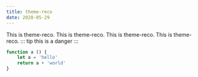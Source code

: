 ```yaml
---
title: theme-reco
date: 2020-05-29
---
```


This is theme-reco.
This is theme-reco.
This is theme-reco.
This is theme-reco.
::: tip
this is a danger
:::
``` js
function a () {
    let a = 'hello'
    return a + 'world'
}
```
